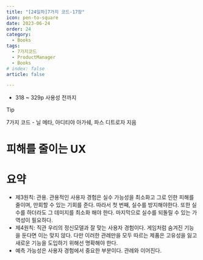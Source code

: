 ```yaml
---
title: "[24일차]7가지 코드-17장"
icon: pen-to-square
date: 2023-06-24
order: 24
category:
  - Books
tags:
  - 7가지코드
  - ProductManager
  - Books
# index: false
article: false

---
```

- 318 ~ 329p 사용성 전까지

<!-- more -->

>[!tip]
>7가지 코드 - 닐 메타, 아디티야 아가쉐, 파스 디트로자 지음


# 피해를 줄이는 UX

# 요약

- 제3원칙: 관용. 
관용적인 사용자 경험은 실수 가능성을 최소화고 그로 인한 피해를 줄이며, 만회할 수 있는 기회를 준다. 따라서 첫 번째, 실수를 방지해야한다. 또한 실수를 하더라도 그 데미지를 최소화 해야 한다. 마지막으로 실수를 되돌릴 수 있는 가역성이 필요하다.
- 제4원칙: 직관
우리의 정신모델과 잘 맞는 사용자 경험이다. 게임처럼 숨겨진 기능을 둔다면 이는 맞지 않다. 다만 이러한 관례만을 모두 따르는 제품은 고유성을 잃고 새로운 기능을 도입하기 위해선 명확해야 한다.
- 예측 가능성은 사용자 경험에서 중요한 부분이다. 관례와 이어진다.